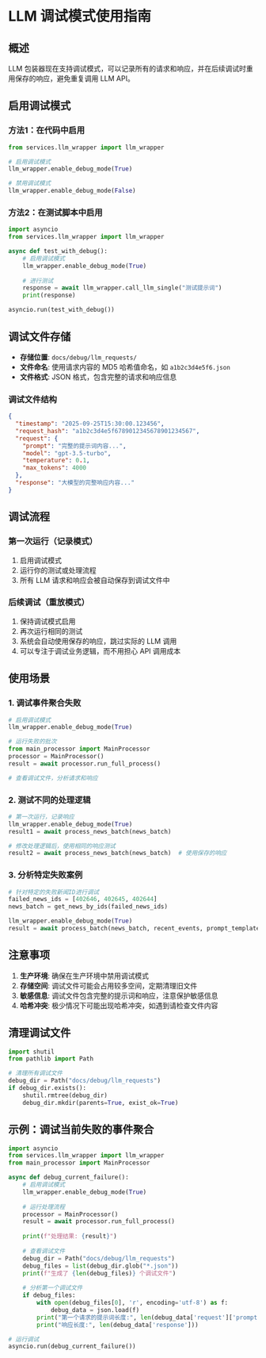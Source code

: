 # LLM 调试模式使用指南

## 概述

LLM 包装器现在支持调试模式，可以记录所有的请求和响应，并在后续调试时重用保存的响应，避免重复调用 LLM API。

## 启用调试模式

### 方法1：在代码中启用

```python
from services.llm_wrapper import llm_wrapper

# 启用调试模式
llm_wrapper.enable_debug_mode(True)

# 禁用调试模式
llm_wrapper.enable_debug_mode(False)
```

### 方法2：在测试脚本中启用

```python
import asyncio
from services.llm_wrapper import llm_wrapper

async def test_with_debug():
    # 启用调试模式
    llm_wrapper.enable_debug_mode(True)
    
    # 进行测试
    response = await llm_wrapper.call_llm_single("测试提示词")
    print(response)

asyncio.run(test_with_debug())
```

## 调试文件存储

- **存储位置**: `docs/debug/llm_requests/`
- **文件命名**: 使用请求内容的 MD5 哈希值命名，如 `a1b2c3d4e5f6.json`
- **文件格式**: JSON 格式，包含完整的请求和响应信息

### 调试文件结构

```json
{
  "timestamp": "2025-09-25T15:30:00.123456",
  "request_hash": "a1b2c3d4e5f6789012345678901234567",
  "request": {
    "prompt": "完整的提示词内容...",
    "model": "gpt-3.5-turbo",
    "temperature": 0.1,
    "max_tokens": 4000
  },
  "response": "大模型的完整响应内容..."
}
```

## 调试流程

### 第一次运行（记录模式）

1. 启用调试模式
2. 运行你的测试或处理流程
3. 所有 LLM 请求和响应会被自动保存到调试文件中

### 后续调试（重放模式）

1. 保持调试模式启用
2. 再次运行相同的测试
3. 系统会自动使用保存的响应，跳过实际的 LLM 调用
4. 可以专注于调试业务逻辑，而不用担心 API 调用成本

## 使用场景

### 1. 调试事件聚合失败

```python
# 启用调试模式
llm_wrapper.enable_debug_mode(True)

# 运行失败的批次
from main_processor import MainProcessor
processor = MainProcessor()
result = await processor.run_full_process()

# 查看调试文件，分析请求和响应
```

### 2. 测试不同的处理逻辑

```python
# 第一次运行，记录响应
llm_wrapper.enable_debug_mode(True)
result1 = await process_news_batch(news_batch)

# 修改处理逻辑后，使用相同的响应测试
result2 = await process_news_batch(news_batch)  # 使用保存的响应
```

### 3. 分析特定失败案例

```python
# 针对特定的失败新闻ID进行调试
failed_news_ids = [402646, 402645, 402644]
news_batch = get_news_by_ids(failed_news_ids)

llm_wrapper.enable_debug_mode(True)
result = await process_batch(news_batch, recent_events, prompt_template)
```

## 注意事项

1. **生产环境**: 确保在生产环境中禁用调试模式
2. **存储空间**: 调试文件可能会占用较多空间，定期清理旧文件
3. **敏感信息**: 调试文件包含完整的提示词和响应，注意保护敏感信息
4. **哈希冲突**: 极少情况下可能出现哈希冲突，如遇到请检查文件内容

## 清理调试文件

```python
import shutil
from pathlib import Path

# 清理所有调试文件
debug_dir = Path("docs/debug/llm_requests")
if debug_dir.exists():
    shutil.rmtree(debug_dir)
    debug_dir.mkdir(parents=True, exist_ok=True)
```

## 示例：调试当前失败的事件聚合

```python
import asyncio
from services.llm_wrapper import llm_wrapper
from main_processor import MainProcessor

async def debug_current_failure():
    # 启用调试模式
    llm_wrapper.enable_debug_mode(True)
    
    # 运行处理流程
    processor = MainProcessor()
    result = await processor.run_full_process()
    
    print(f"处理结果: {result}")
    
    # 查看调试文件
    debug_dir = Path("docs/debug/llm_requests")
    debug_files = list(debug_dir.glob("*.json"))
    print(f"生成了 {len(debug_files)} 个调试文件")
    
    # 分析第一个调试文件
    if debug_files:
        with open(debug_files[0], 'r', encoding='utf-8') as f:
            debug_data = json.load(f)
        print("第一个请求的提示词长度:", len(debug_data['request']['prompt']))
        print("响应长度:", len(debug_data['response']))

# 运行调试
asyncio.run(debug_current_failure())